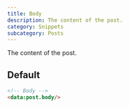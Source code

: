 ```yaml
---
title: Body
description: The content of the post.
category: Snippets
subcategory: Posts
---
```


The content of the post.

## Default

```html
<!-- Body -->
<data:post.body/>
```
